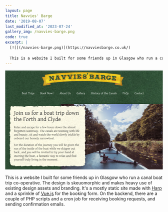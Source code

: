 ```yaml
---
layout: page
title: Navvies' Barge
date: '2019-08-07'
last_modified_at: '2023-07-24'
gallery_img: /navvies-barge.png
code: true
excerpt: |
  [![](/navvies-barge.png)](https://navviesbarge.co.uk/)

  This is a website I built for some friends up in Glasgow who run a canal boat trip co-operative. The design is skeuomorphic and makes heavy use of existing design assets and branding. It's a mostly static site made with [Harp](http://harpjs.com/) and a sprinkle of [Vue.js](https://vuejs.org/) for the booking form. On the backend, there are a couple of PHP scripts and a cron job for receiving booking requests, and sending confirmation emails.
---
```


[![](/navvies-barge.png)](https://navviesbarge.co.uk/)

This is a website I built for some friends up in Glasgow who run a canal boat trip co-operative. The design is skeuomorphic and makes heavy use of existing design assets and branding. It's a mostly static site made with [Harp](http://harpjs.com/) and a sprinkle of [Vue.js](https://vuejs.org/) for the booking form. On the backend, there are a couple of PHP scripts and a cron job for receiving booking requests, and sending confirmation emails.
